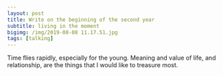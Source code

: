```yaml
---
layout: post
title: Write on the beginning of the second year
subtitle: living in the moment
bigimg: /img/2019-08-08 11.17.51.jpg
tags: [talking]
---
```


Time flies rapidly, especially for the young. Meaning and value of life, and relationship, are the things that I would like to treasure most.
